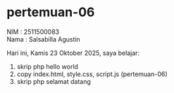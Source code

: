 # pertemuan-06

NIM : 2511500083<br>
Nama : Salsabilla Agustin<br>

Hari ini, Kamis 23 Oktober 2025, saya belajar:
<ol>
  <li>skrip php hello world</li>
  <li>copy index.html, style.css, script.js (pertemuan-06)</li>
  <li>skrip php selamat datang</li>
</ol>  